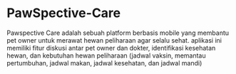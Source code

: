 # PawSpective-Care
Pawspective Care adalah sebuah platform berbasis mobile yang membantu pet owner untuk merawat hewan peliharaan agar selalu sehat. aplikasi ini memiliki fitur diskusi antar pet owner dan dokter, identifikasi kesehatan hewan, dan kebutuhan hewan peliharaan (jadwal vaksin, memantau pertumbuhan, jadwal makan, jadwal kesehatan, dan jadwal mandi)
